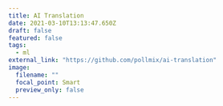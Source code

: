 ```yaml
---
title: AI Translation
date: 2021-03-10T13:13:47.650Z
draft: false
featured: false
tags:
  - ml
external_link: "https://github.com/pollmix/ai-translation"
image:
  filename: ""
  focal_point: Smart
  preview_only: false
---
```

